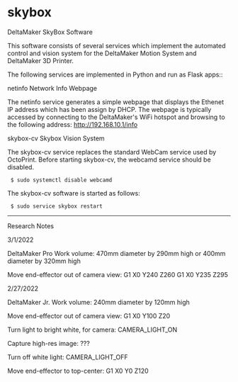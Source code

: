 # skybox

 DeltaMaker SkyBox Software

This software consists of several services which implement the automated control and vision system for
the DeltaMaker Motion System and DeltaMaker 3D Printer.

The following services are implemented in Python and run as Flask apps::

netinfo     Network Info Webpage

The netinfo service generates a simple webpage that displays the Ethenet IP address which has been
assign by DHCP. The webpage is typically accessed by connecting to the DeltaMaker's WiFi hotspot and browsing to 
the following address: http://192.168.10.1/info


skybox-cv   Skybox Vision System


The skybox-cv service replaces the standard WebCam service used by OctoPrint. Before starting skybox-cv, the 
webcamd service should be disabled.

     $ sudo systemctl disable webcamd

The skybox-cv software is started as follows:

     $ sudo service skybox restart





-------------

Research Notes

3/1/2022

DeltaMaker Pro
Work volume: 470mm diameter by 290mm high
 or 400mm diameter by 320mm high

Move end-effector out of camera view:
        G1 X0 Y240 Z260
        G1 X0 Y235 Z295




2/27/2022

DeltaMaker Jr. 
Work volume: 240mm diameter by 120mm high

Move end-effector out of camera view:
	G1 X0 Y100 Z20

Turn light to bright white, for camera:
	CAMERA_LIGHT_ON

Capture high-res image:
	???

Turn off white light:
	CAMERA_LIGHT_OFF

Move end-effector to top-center:
	G1 X0 Y0 Z120


